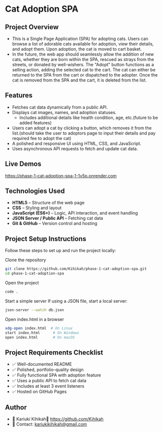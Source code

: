 # Cat Adoption SPA
## Project Overview
- This is a Single Page Application (SPA) for adopting cats. Users can browse a list of adorable cats available for adoption, view their details, and adopt them. Upon adoption, the cat is moved to cart basket. 
- In the future, the web app should seamlessly allow the addition of new cats, whether they are born within the SPA, rescued as strays from the streets, or donated by well-wishers.
The "Adopt" button functions as a selling action, adding the selected cat to the cart. The cat can either be returned to the SPA from the cart or dispatched to the adopter. Once the cat is removed from the SPA and the cart, it is deleted from the list.


## Features
- Fetches cat data dynamically from a public API.  
- Displays cat images, names, and adoption statuses.  
  - Includes additional details like health condition, age, etc.(future to be added features)  
- Users can adopt a cat by clicking a button, which removes it from the list.(should take the user to adoptors page to input their details and pay required fee to adopt the cat)
- A polished and responsive UI using HTML, CSS, and JavaScript.  
- Uses asynchronous API requests to fetch and update cat data.
 
 ## Live Demos
 https://phase-1-cat-adoption-spa-1-1v5p.onrender.com

 


 ## Technologies Used
- **HTML5** – Structure of the web page  
- **CSS** – Styling and layout  
- **JavaScript (ES6+)** – Logic, API interaction, and event handling  
- **JSON Server / Public API** – Fetching cat data  
- **Git & GitHub** – Version control and hosting

## Project Setup Instructions
Follow these steps to set up and run the project locally:

Clone the repository

```sh
git clone https://github.com/Kihikah/phase-1-cat-adoption-spa.git
cd phase-1-cat-adoption-spa
```
Open the project
```sh
code . 
```
Start a simple server
If using a JSON file, start a local server:
```sh
json-server --watch db.json
```

Open index.html in a browser
```sh
xdg-open index.html  # On Linux
start index.html      # On Windows
open index.html       # On macOS
```

## Project Requirements Checklist
- ✅ Well-documented README  
- ✅ Polished, portfolio-quality design  
- ✅ Fully functional SPA with adoption feature  
- ✅ Uses a public API to fetch cat data  
- ✅ Includes at least 3 event listeners  
- ✅ Hosted on GitHub Pages 

## Author
- 👤 Kariuki Kihikah🔗 https://github.com/Kihikah
- 📧 Contact: kariukikihikah@gmail.com